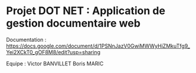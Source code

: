 Projet DOT NET : Application de gestion documentaire web
========================================================


Documentation : https://docs.google.com/document/d/1PSNnJazV0GwiMWWyHiZMkuTfg9_Yei2XCkT0_gOF8M8/edit?usp=sharing

Equipe : 
Victor BANVILLET
Boris MARIC
